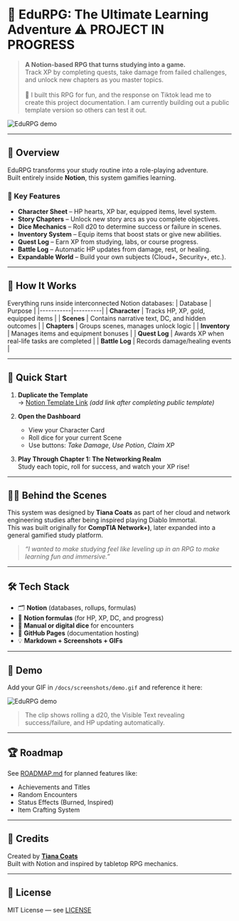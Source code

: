 # 🎲 EduRPG: The Ultimate Learning Adventure ⚠️ PROJECT IN PROGRESS

> **A Notion-based RPG that turns studying into a game.**  
> Track XP by completing quests, take damage from failed challenges, and unlock new chapters as you master topics.
> <br></br>🌟 I built this RPG for fun, and the response on Tiktok lead me to create this project documentation. I am currently building out a public template version so others can test it out. 

![EduRPG demo](docs/screenshots/rpgdemo.gif)

---

## 🌟 Overview

EduRPG transforms your study routine into a role-playing adventure.  
Built entirely inside **Notion**, this system gamifies learning. 

### 🧠 Key Features
- **Character Sheet** – HP hearts, XP bar, equipped items, level system.  
- **Story Chapters** – Unlock new story arcs as you complete objectives.  
- **Dice Mechanics** – Roll d20 to determine success or failure in scenes.  
- **Inventory System** – Equip items that boost stats or give new abilities.  
- **Quest Log** – Earn XP from studying, labs, or course progress.  
- **Battle Log** – Automatic HP updates from damage, rest, or healing.  
- **Expandable World** – Build your own subjects (Cloud+, Security+, etc.).  

---

## 🧩 How It Works

Everything runs inside interconnected Notion databases:
| Database | Purpose |
|-----------|----------|
| **Character** | Tracks HP, XP, gold, equipped items |
| **Scenes** | Contains narrative text, DC, and hidden outcomes |
| **Chapters** | Groups scenes, manages unlock logic |
| **Inventory** | Manages items and equipment bonuses |
| **Quest Log** | Awards XP when real-life tasks are completed |
| **Battle Log** | Records damage/healing events |

---

## 🚀 Quick Start

1. **Duplicate the Template**  
   → [Notion Template Link](#) *(add link after completing public template)*

2. **Open the Dashboard**  
   - View your Character Card  
   - Roll dice for your current Scene  
   - Use buttons: *Take Damage*, *Use Potion*, *Claim XP*

3. **Play Through Chapter 1: The Networking Realm**  
   Study each topic, roll for success, and watch your XP rise!

---

## 🧙‍♀️ Behind the Scenes

This system was designed by **Tiana Coats** as part of her cloud and network engineering studies after being inspired playing Diablo Immortal.  
This was built originally for **CompTIA Network+)**, later expanded into a general gamified study platform.

> *“I wanted to make studying feel like leveling up in an RPG to make learning fun and immersive.”*

---

## 🛠️ Tech Stack
- 🗂️ **Notion** (databases, rollups, formulas)
- 🧮 **Notion formulas** (for HP, XP, DC, and progress)
- 🎲 **Manual or digital dice** for encounters
- 🧰 **GitHub Pages** (documentation hosting)
- 💡 **Markdown + Screenshots + GIFs**

---

## 🎥 Demo

Add your GIF in `/docs/screenshots/demo.gif` and reference it here:

![EduRPG demo](docs/screenshots/demo.gif)

> The clip shows rolling a d20, the Visible Text revealing success/failure, and HP updating automatically.

---

## 🏆 Roadmap
See [ROADMAP.md](ROADMAP.md) for planned features like:
- Achievements and Titles
- Random Encounters
- Status Effects (Burned, Inspired)
- Item Crafting System

---

## 🙌 Credits
Created by [**Tiana Coats**](https://www.linkedin.com/in/tiana-coats-78618725a/)  
Built with Notion and inspired by tabletop RPG mechanics.  

---

## 📜 License
MIT License — see [LICENSE](LICENSE)
